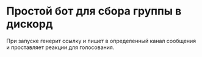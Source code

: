 # Простой бот для сбора группы в дискорд
При запуске генерит ссылку и пишет в определенный канал сообщения и проставляет реакции для голосования.